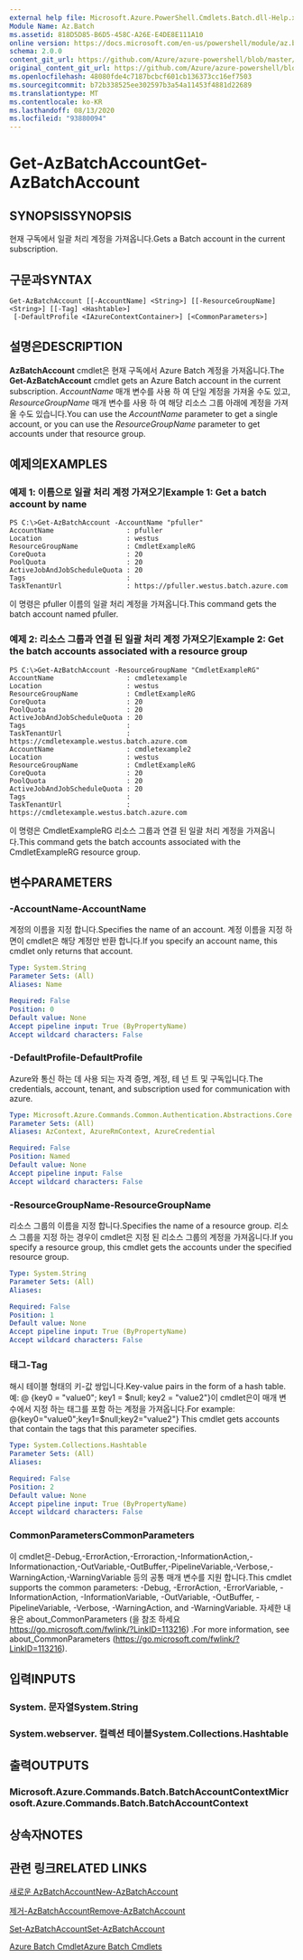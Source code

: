 ```yaml
---
external help file: Microsoft.Azure.PowerShell.Cmdlets.Batch.dll-Help.xml
Module Name: Az.Batch
ms.assetid: 818D5D85-B6D5-458C-A26E-E4DE8E111A10
online version: https://docs.microsoft.com/en-us/powershell/module/az.batch/get-azbatchaccount
schema: 2.0.0
content_git_url: https://github.com/Azure/azure-powershell/blob/master/src/Batch/Batch/help/Get-AzBatchAccount.md
original_content_git_url: https://github.com/Azure/azure-powershell/blob/master/src/Batch/Batch/help/Get-AzBatchAccount.md
ms.openlocfilehash: 48080fde4c7187bcbcf601cb136373cc16ef7503
ms.sourcegitcommit: b72b338525ee302597b3a54a11453f4881d22689
ms.translationtype: MT
ms.contentlocale: ko-KR
ms.lasthandoff: 08/13/2020
ms.locfileid: "93880094"
---
```

# <span data-ttu-id="10c6e-101">Get-AzBatchAccount</span><span class="sxs-lookup"><span data-stu-id="10c6e-101">Get-AzBatchAccount</span></span>

## <span data-ttu-id="10c6e-102">SYNOPSIS</span><span class="sxs-lookup"><span data-stu-id="10c6e-102">SYNOPSIS</span></span>
<span data-ttu-id="10c6e-103">현재 구독에서 일괄 처리 계정을 가져옵니다.</span><span class="sxs-lookup"><span data-stu-id="10c6e-103">Gets a Batch account in the current subscription.</span></span>

## <span data-ttu-id="10c6e-104">구문과</span><span class="sxs-lookup"><span data-stu-id="10c6e-104">SYNTAX</span></span>

```
Get-AzBatchAccount [[-AccountName] <String>] [[-ResourceGroupName] <String>] [[-Tag] <Hashtable>]
 [-DefaultProfile <IAzureContextContainer>] [<CommonParameters>]
```

## <span data-ttu-id="10c6e-105">설명은</span><span class="sxs-lookup"><span data-stu-id="10c6e-105">DESCRIPTION</span></span>
<span data-ttu-id="10c6e-106">**AzBatchAccount** cmdlet은 현재 구독에서 Azure Batch 계정을 가져옵니다.</span><span class="sxs-lookup"><span data-stu-id="10c6e-106">The **Get-AzBatchAccount** cmdlet gets an Azure Batch account in the current subscription.</span></span> <span data-ttu-id="10c6e-107">*AccountName* 매개 변수를 사용 하 여 단일 계정을 가져올 수도 있고, *ResourceGroupName* 매개 변수를 사용 하 여 해당 리소스 그룹 아래에 계정을 가져올 수도 있습니다.</span><span class="sxs-lookup"><span data-stu-id="10c6e-107">You can use the *AccountName* parameter to get a single account, or you can use the *ResourceGroupName* parameter to get accounts under that resource group.</span></span>

## <span data-ttu-id="10c6e-108">예제의</span><span class="sxs-lookup"><span data-stu-id="10c6e-108">EXAMPLES</span></span>

### <span data-ttu-id="10c6e-109">예제 1: 이름으로 일괄 처리 계정 가져오기</span><span class="sxs-lookup"><span data-stu-id="10c6e-109">Example 1: Get a batch account by name</span></span>
```
PS C:\>Get-AzBatchAccount -AccountName "pfuller"
AccountName                  : pfuller
Location                     : westus
ResourceGroupName            : CmdletExampleRG
CoreQuota                    : 20
PoolQuota                    : 20
ActiveJobAndJobScheduleQuota : 20
Tags                         :
TaskTenantUrl                : https://pfuller.westus.batch.azure.com
```

<span data-ttu-id="10c6e-110">이 명령은 pfuller 이름의 일괄 처리 계정을 가져옵니다.</span><span class="sxs-lookup"><span data-stu-id="10c6e-110">This command gets the batch account named pfuller.</span></span>

### <span data-ttu-id="10c6e-111">예제 2: 리소스 그룹과 연결 된 일괄 처리 계정 가져오기</span><span class="sxs-lookup"><span data-stu-id="10c6e-111">Example 2: Get the batch accounts associated with a resource group</span></span>
```
PS C:\>Get-AzBatchAccount -ResourceGroupName "CmdletExampleRG"
AccountName                  : cmdletexample
Location                     : westus
ResourceGroupName            : CmdletExampleRG
CoreQuota                    : 20
PoolQuota                    : 20
ActiveJobAndJobScheduleQuota : 20
Tags                         :
TaskTenantUrl                : https://cmdletexample.westus.batch.azure.com
AccountName                  : cmdletexample2
Location                     : westus
ResourceGroupName            : CmdletExampleRG
CoreQuota                    : 20
PoolQuota                    : 20
ActiveJobAndJobScheduleQuota : 20
Tags                         :
TaskTenantUrl                : https://cmdletexample.westus.batch.azure.com
```

<span data-ttu-id="10c6e-112">이 명령은 CmdletExampleRG 리소스 그룹과 연결 된 일괄 처리 계정을 가져옵니다.</span><span class="sxs-lookup"><span data-stu-id="10c6e-112">This command gets the batch accounts associated with the CmdletExampleRG resource group.</span></span>

## <span data-ttu-id="10c6e-113">변수</span><span class="sxs-lookup"><span data-stu-id="10c6e-113">PARAMETERS</span></span>

### <span data-ttu-id="10c6e-114">-AccountName</span><span class="sxs-lookup"><span data-stu-id="10c6e-114">-AccountName</span></span>
<span data-ttu-id="10c6e-115">계정의 이름을 지정 합니다.</span><span class="sxs-lookup"><span data-stu-id="10c6e-115">Specifies the name of an account.</span></span>
<span data-ttu-id="10c6e-116">계정 이름을 지정 하면이 cmdlet은 해당 계정만 반환 합니다.</span><span class="sxs-lookup"><span data-stu-id="10c6e-116">If you specify an account name, this cmdlet only returns that account.</span></span>

```yaml
Type: System.String
Parameter Sets: (All)
Aliases: Name

Required: False
Position: 0
Default value: None
Accept pipeline input: True (ByPropertyName)
Accept wildcard characters: False
```

### <span data-ttu-id="10c6e-117">-DefaultProfile</span><span class="sxs-lookup"><span data-stu-id="10c6e-117">-DefaultProfile</span></span>
<span data-ttu-id="10c6e-118">Azure와 통신 하는 데 사용 되는 자격 증명, 계정, 테 넌 트 및 구독입니다.</span><span class="sxs-lookup"><span data-stu-id="10c6e-118">The credentials, account, tenant, and subscription used for communication with azure.</span></span>

```yaml
Type: Microsoft.Azure.Commands.Common.Authentication.Abstractions.Core.IAzureContextContainer
Parameter Sets: (All)
Aliases: AzContext, AzureRmContext, AzureCredential

Required: False
Position: Named
Default value: None
Accept pipeline input: False
Accept wildcard characters: False
```

### <span data-ttu-id="10c6e-119">-ResourceGroupName</span><span class="sxs-lookup"><span data-stu-id="10c6e-119">-ResourceGroupName</span></span>
<span data-ttu-id="10c6e-120">리소스 그룹의 이름을 지정 합니다.</span><span class="sxs-lookup"><span data-stu-id="10c6e-120">Specifies the name of a resource group.</span></span>
<span data-ttu-id="10c6e-121">리소스 그룹을 지정 하는 경우이 cmdlet은 지정 된 리소스 그룹의 계정을 가져옵니다.</span><span class="sxs-lookup"><span data-stu-id="10c6e-121">If you specify a resource group, this cmdlet gets the accounts under the specified resource group.</span></span>

```yaml
Type: System.String
Parameter Sets: (All)
Aliases:

Required: False
Position: 1
Default value: None
Accept pipeline input: True (ByPropertyName)
Accept wildcard characters: False
```

### <span data-ttu-id="10c6e-122">태그</span><span class="sxs-lookup"><span data-stu-id="10c6e-122">-Tag</span></span>
<span data-ttu-id="10c6e-123">해시 테이블 형태의 키-값 쌍입니다.</span><span class="sxs-lookup"><span data-stu-id="10c6e-123">Key-value pairs in the form of a hash table.</span></span> <span data-ttu-id="10c6e-124">예: @ {key0 = "value0"; key1 = $null; key2 = "value2"}이 cmdlet은이 매개 변수에서 지정 하는 태그를 포함 하는 계정을 가져옵니다.</span><span class="sxs-lookup"><span data-stu-id="10c6e-124">For example: @{key0="value0";key1=$null;key2="value2"} This cmdlet gets accounts that contain the tags that this parameter specifies.</span></span>

```yaml
Type: System.Collections.Hashtable
Parameter Sets: (All)
Aliases:

Required: False
Position: 2
Default value: None
Accept pipeline input: True (ByPropertyName)
Accept wildcard characters: False
```

### <span data-ttu-id="10c6e-125">CommonParameters</span><span class="sxs-lookup"><span data-stu-id="10c6e-125">CommonParameters</span></span>
<span data-ttu-id="10c6e-126">이 cmdlet은-Debug,-ErrorAction,-Erroraction,-InformationAction,-Informationaction,-OutVariable,-OutBuffer,-PipelineVariable,-Verbose,-WarningAction,-WarningVariable 등의 공통 매개 변수를 지원 합니다.</span><span class="sxs-lookup"><span data-stu-id="10c6e-126">This cmdlet supports the common parameters: -Debug, -ErrorAction, -ErrorVariable, -InformationAction, -InformationVariable, -OutVariable, -OutBuffer, -PipelineVariable, -Verbose, -WarningAction, and -WarningVariable.</span></span> <span data-ttu-id="10c6e-127">자세한 내용은 about_CommonParameters (을 참조 하세요 https://go.microsoft.com/fwlink/?LinkID=113216) .</span><span class="sxs-lookup"><span data-stu-id="10c6e-127">For more information, see about_CommonParameters (https://go.microsoft.com/fwlink/?LinkID=113216).</span></span>

## <span data-ttu-id="10c6e-128">입력</span><span class="sxs-lookup"><span data-stu-id="10c6e-128">INPUTS</span></span>

### <span data-ttu-id="10c6e-129">System. 문자열</span><span class="sxs-lookup"><span data-stu-id="10c6e-129">System.String</span></span>

### <span data-ttu-id="10c6e-130">System.webserver. 컬렉션 테이블</span><span class="sxs-lookup"><span data-stu-id="10c6e-130">System.Collections.Hashtable</span></span>

## <span data-ttu-id="10c6e-131">출력</span><span class="sxs-lookup"><span data-stu-id="10c6e-131">OUTPUTS</span></span>

### <span data-ttu-id="10c6e-132">Microsoft.Azure.Commands.Batch.BatchAccountContext</span><span class="sxs-lookup"><span data-stu-id="10c6e-132">Microsoft.Azure.Commands.Batch.BatchAccountContext</span></span>

## <span data-ttu-id="10c6e-133">상속자</span><span class="sxs-lookup"><span data-stu-id="10c6e-133">NOTES</span></span>

## <span data-ttu-id="10c6e-134">관련 링크</span><span class="sxs-lookup"><span data-stu-id="10c6e-134">RELATED LINKS</span></span>

[<span data-ttu-id="10c6e-135">새로운 AzBatchAccount</span><span class="sxs-lookup"><span data-stu-id="10c6e-135">New-AzBatchAccount</span></span>](./New-AzBatchAccount.md)

[<span data-ttu-id="10c6e-136">제거-AzBatchAccount</span><span class="sxs-lookup"><span data-stu-id="10c6e-136">Remove-AzBatchAccount</span></span>](./Remove-AzBatchAccount.md)

[<span data-ttu-id="10c6e-137">Set-AzBatchAccount</span><span class="sxs-lookup"><span data-stu-id="10c6e-137">Set-AzBatchAccount</span></span>](./Set-AzBatchAccount.md)

[<span data-ttu-id="10c6e-138">Azure Batch Cmdlet</span><span class="sxs-lookup"><span data-stu-id="10c6e-138">Azure Batch Cmdlets</span></span>](/powershell/module/az.batch)

